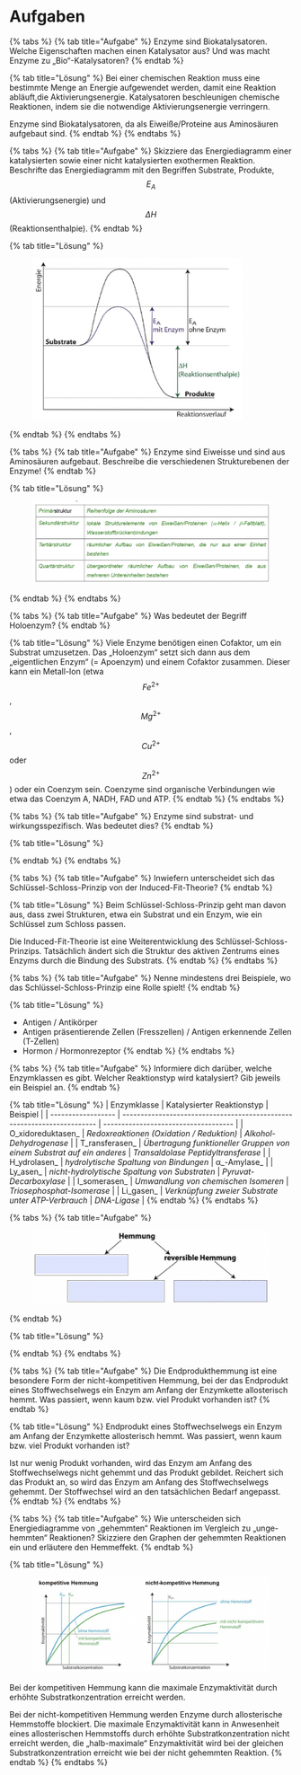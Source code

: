 # Aufgaben

{% tabs %}
{% tab title="Aufgabe" %}
Enzyme sind Biokatalysatoren. Welche Eigenschaften machen einen Katalysator aus? Und was macht Enzyme zu „Bio“-Katalysatoren?&#x20;
{% endtab %}

{% tab title="Lösung" %}
&#x20;Bei einer chemischen Reaktion muss eine bestimmte Menge an Energie aufgewendet werden, damit eine Reaktion abläuft,die Aktivierungsenergie. Katalysatoren beschleunigen chemische Reaktionen, indem sie die notwendige Aktivierungsenergie verringern.&#x20;

Enzyme sind Biokatalysatoren, da als Eiweiße/Proteine aus Aminosäuren aufgebaut sind.
{% endtab %}
{% endtabs %}

{% tabs %}
{% tab title="Aufgabe" %}
Skizziere das Energiediagramm einer katalysierten sowie einer nicht katalysierten exothermen Reaktion. Beschrifte das Energiediagramm mit den Begriffen Substrate, Produkte, $$E_A$$(Aktivierungsenergie) und $$\Delta H$$ (Reaktionsenthalpie).
{% endtab %}

{% tab title="Lösung" %}
<figure><img src="../../.gitbook/assets/image (3).png" alt="" width="375"><figcaption></figcaption></figure>
{% endtab %}
{% endtabs %}

{% tabs %}
{% tab title="Aufgabe" %}
Enzyme sind Eiweisse und sind aus Aminosäuren aufgebaut. Beschreibe die verschiedenen Strukturebenen der Enzyme!&#x20;
{% endtab %}

{% tab title="Lösung" %}
<figure><img src="../../.gitbook/assets/image (4).png" alt=""><figcaption></figcaption></figure>
{% endtab %}
{% endtabs %}

{% tabs %}
{% tab title="Aufgabe" %}
Was bedeutet der Begriff Holoenzym?&#x20;
{% endtab %}

{% tab title="Lösung" %}
Viele Enzyme benötigen einen Cofaktor, um ein Substrat umzusetzen. Das „Holoenzym“ setzt sich dann aus dem „eigentlichen Enzym“ (= Apoenzym) und einem Cofaktor zusammen. Dieser kann ein Metall-Ion (etwa $$Fe^{2+}$$, $$Mg^{2+}$$, $$Cu^{2+}$$ oder $$Zn^{2+}$$) oder ein Coenzym sein. Coenzyme sind organische Verbindungen wie etwa das Coenzym A, NADH, FAD und ATP.
{% endtab %}
{% endtabs %}

{% tabs %}
{% tab title="Aufgabe" %}
Enzyme sind substrat- und wirkungsspezifisch. Was bedeutet dies?&#x20;
{% endtab %}

{% tab title="Lösung" %}

{% endtab %}
{% endtabs %}

{% tabs %}
{% tab title="Aufgabe" %}
Inwiefern unterscheidet sich das Schlüssel-Schloss-Prinzip von der Induced-Fit-Theorie?&#x20;
{% endtab %}

{% tab title="Lösung" %}
Beim Schlüssel-Schloss-Prinzip geht man davon aus, dass zwei Strukturen, etwa ein Substrat und ein Enzym, wie ein Schlüssel zum Schloss passen.&#x20;

Die Induced-Fit-Theorie ist eine Weiterentwicklung des Schlüssel-Schloss-Prinzips. Tatsächlich ändert sich die Struktur des aktiven Zentrums eines Enzyms durch die Bindung des Substrats.&#x20;
{% endtab %}
{% endtabs %}

{% tabs %}
{% tab title="Aufgabe" %}
Nenne mindestens drei Beispiele, wo das Schlüssel-Schloss-Prinzip eine Rolle spielt!&#x20;
{% endtab %}

{% tab title="Lösung" %}
* Antigen / Antikörper&#x20;
* Antigen präsentierende Zellen (Fresszellen) / Antigen erkennende Zellen (T-Zellen)
* Hormon / Hormonrezeptor&#x20;
{% endtab %}
{% endtabs %}

{% tabs %}
{% tab title="Aufgabe" %}
Informiere dich darüber, welche Enzymklassen es gibt. Welcher Reaktionstyp wird katalysiert? Gib jeweils ein Beispiel an.&#x20;
{% endtab %}

{% tab title="Lösung" %}
|  Enzymklasse       | Katalysierter Reaktionstyp                                              | Beispiel                             |
| ------------------ | ----------------------------------------------------------------------- | ------------------------------------ |
| O_xidoreduktasen_  | _Redoxreaktionen (Oxidation / Reduktion)_                               | _Alkohol-Dehydrogenase_              |
| T_ransferasen_     | _Übertragung funktioneller Gruppen von einem Substrat auf ein anderes_  | _Transaldolase Peptidyltransferase_  |
| H_ydrolasen_       | _hydrolytische Spaltung von Bindungen_                                  | α_-Amylase_                          |
| Ly_asen_           | _nicht-hydrolytische Spaltung von Substraten_                           | _Pyruvat-Decarboxylase_              |
| I_somerasen_       | _Umwandlung von chemischen Isomeren_                                    | _Triosephosphat-Isomerase_           |
| Li_gasen_          | _Verknüpfung zweier Substrate unter ATP-Verbrauch_                      | _DNA-Ligase_                         |
{% endtab %}
{% endtabs %}

{% tabs %}
{% tab title="Aufgabe" %}
<figure><img src="../../.gitbook/assets/image.png" alt=""><figcaption></figcaption></figure>
{% endtab %}

{% tab title="Lösung" %}

{% endtab %}
{% endtabs %}

{% tabs %}
{% tab title="Aufgabe" %}
Die Endprodukthemmung ist eine besondere Form der nicht-kompetitiven Hemmung, bei der das Endprodukt eines Stoffwechselwegs ein Enzym am Anfang der Enzymkette allosterisch hemmt. Was passiert, wenn kaum bzw. viel Produkt vorhanden ist?&#x20;
{% endtab %}

{% tab title="Lösung" %}
Endprodukt eines Stoffwechselwegs ein Enzym am Anfang der Enzymkette allosterisch hemmt. Was passiert, wenn kaum bzw. viel Produkt vorhanden ist?&#x20;

Ist nur wenig Produkt vorhanden, wird das Enzym am Anfang des Stoffwechselwegs nicht gehemmt und das Produkt gebildet. Reichert sich das Produkt an, so wird das Enzym am Anfang des Stoffwechselwegs gehemmt. Der Stoffwechsel wird an den tatsächlichen Bedarf angepasst.&#x20;
{% endtab %}
{% endtabs %}

{% tabs %}
{% tab title="Aufgabe" %}
Wie unterscheiden sich Energiediagramme von „gehemmten“ Reaktionen im Vergleich zu „unge-hemmten“ Reaktionen? Skizziere den Graphen der gehemmten Reaktionen ein und erläutere den Hemmeffekt.&#x20;
{% endtab %}

{% tab title="Lösung" %}
<figure><img src="../../.gitbook/assets/image (2).png" alt=""><figcaption></figcaption></figure>

Bei der kompetitiven Hemmung kann die maximale Enzymaktivität durch erhöhte Substratkonzentration erreicht werden.&#x20;

Bei der nicht-kompetitiven Hemmung werden Enzyme durch allosterische Hemmstoffe blockiert. Die maximale Enzymaktivität kann in Anwesenheit eines allosterischen Hemmstoffs durch erhöhte Substratkonzentration nicht erreicht werden, die „halb-maximale“ Enzymaktivität wird bei der gleichen Substratkonzentration erreicht wie bei der nicht gehemmten Reaktion.
{% endtab %}
{% endtabs %}
